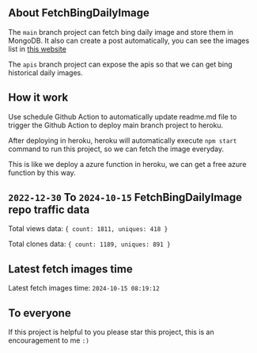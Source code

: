 ## About FetchBingDailyImage

The `main` branch project can fetch bing daily image and store them in MongoDB.
It also can create a post automatically, you can see the images list in [this website](https://oursalbum.netlify.app)

The `apis` branch project can expose the apis so that we can get bing historical daily images.

## How it work

Use schedule Github Action to automatically update readme.md file to trigger the Github Action to deploy main branch project to heroku.

After deploying in heroku, heroku will automatically execute `npm start` command to run this project, so we can fetch the image everyday.

This is like we deploy a azure function in heroku, we can get a free azure function by this way.

## `2022-12-30` To `2024-10-15` FetchBingDailyImage repo traffic data

Total views data: `{ count: 1811, uniques: 418 }`

Total clones data: `{ count: 1189, uniques: 891 }`

## Latest fetch images time

Latest fetch images time: `2024-10-15 08:19:12`

## To everyone

If this project is helpful to you please star this project, this is an encouragement to me `:)`



